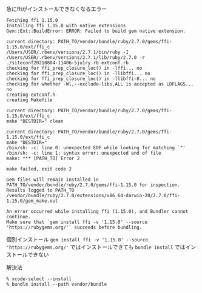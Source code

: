 <!--
title:   Installing ffi 1.15.0 with native extensions Gem::Ext::BuildError
tags:    Rails
id:      b3dc5b5ad3db4887eac5
private: false
-->
急にffiがインストールできなくなるエラー

```
Fetching ffi 1.15.0
Installing ffi 1.15.0 with native extensions
Gem::Ext::BuildError: ERROR: Failed to build gem native extension.

current directory: PATH_TO/vendor/bundle/ruby/2.7.0/gems/ffi-1.15.0/ext/ffi_c
/Users/USER/.rbenv/versions/2.7.1/bin/ruby -I /Users/USER/.rbenv/versions/2.7.1/lib/ruby/2.7.0 -r ./siteconf20210804-11406-5ju1ry.rb extconf.rb
checking for ffi_prep_closure_loc() in -lffi... no
checking for ffi_prep_closure_loc() in -llibffi... no
checking for ffi_prep_closure_loc() in -llibffi-8... no
checking for whether -Wl,--exclude-libs,ALL is accepted as LDFLAGS... no
creating extconf.h
creating Makefile

current directory: PATH_TO/vendor/bundle/ruby/2.7.0/gems/ffi-1.15.0/ext/ffi_c
make "DESTDIR=" clean

current directory: PATH_TO/vendor/bundle/ruby/2.7.0/gems/ffi-1.15.0/ext/ffi_c
make "DESTDIR="
/bin/sh: -c: line 0: unexpected EOF while looking for matching `"'
/bin/sh: -c: line 1: syntax error: unexpected end of file
make: *** [PATH_TO] Error 2

make failed, exit code 2

Gem files will remain installed in PATH_TO/vendor/bundle/ruby/2.7.0/gems/ffi-1.15.0 for inspection.
Results logged to PATH_TO
/vendor/bundle/ruby/2.7.0/extensions/x86_64-darwin-20/2.7.0/ffi-1.15.0/gem_make.out

An error occurred while installing ffi (1.15.0), and Bundler cannot continue.
Make sure that `gem install ffi -v '1.15.0' --source 'https://rubygems.org/'` succeeds before bundling.
```

個別インストール `gem install ffi -v '1.15.0' --source 'https://rubygems.org/'` ではインストールできても `bundle install` ではインストールできない

解決法

```
% xcode-select --install
% bundle install --path vendor/bundle
```